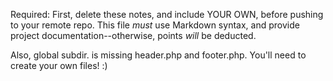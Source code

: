 Required: First, delete these notes, and include YOUR OWN, before pushing
to your remote repo. This file *must* use Markdown syntax, and provide project
documentation--otherwise, points *will* be deducted.

Also, global subdir. is missing header.php and footer.php. You'll need to create
your own files!  :)

